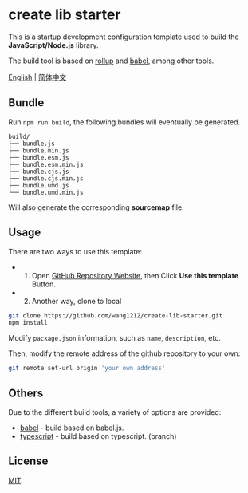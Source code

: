 # create lib starter

This is a startup development configuration template used to build the **JavaScript/Node.js** library.

The build tool is based on [rollup](http://rollupjs.org/) and [babel](https://babeljs.io/), among other tools.

[English](./README.md) | [简体中文](./README.zh-CN.md)

## Bundle

Run `npm run build`, the following bundles will eventually be generated.

    build/
    ├── bundle.js
    ├── bundle.min.js
    ├── bundle.esm.js
    ├── bundle.esm.min.js
    ├── bundle.cjs.js
    ├── bundle.cjs.min.js
    ├── bundle.umd.js
    └── bundle.umd.min.js

Will also generate the corresponding **sourcemap** file.

## Usage

There are two ways to use this template:

-   1. Open [GitHub Repository Website](https://github.com/wang1212/create-lib-starter), then Click **Use this template** Button.

-   2. Another way, clone to local

```bash
git clone https://github.com/wang1212/create-lib-starter.git
npm install
```

Modify `package.json` information, such as `name`, `description`, etc.

Then, modify the remote address of the github repository to your own:

```bash
git remote set-url origin 'your own address'
```

## Others

Due to the different build tools, a variety of options are provided:

-   [babel](https://github.com/wang1212/create-lib-starter/) - build based on babel.js.
-   [typescript](https://github.com/wang1212/create-lib-starter/tree/typescript) - build based on typescript. (branch)

## License

[MIT](./LICENSE).

